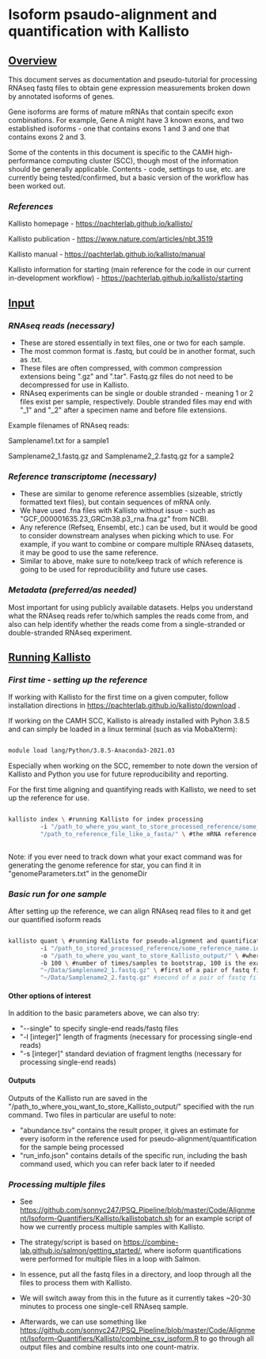 # Isoform psaudo-alignment and quantification with Kallisto

## <ins> Overview </ins>

This document serves as documentation and pseudo-tutorial for processing RNAseq fastq files to obtain gene expression measurements broken down by annotated isoforms of genes. 

Gene isoforms are forms of mature mRNAs that contain specifc exon combinations. For example, Gene A might have 3 known exons, and two established isoforms - one that contains exons 1 and 3 and one that contains exons 2 and 3. 

Some of the contents in this document is specific to the CAMH high-performance computing cluster (SCC), though most of the information should be generally applicable. Contents - code, settings to use, etc. are currently being tested/confirmed, but a basic version of the workflow has been worked out.

### *References*

Kallisto homepage - https://pachterlab.github.io/kallisto/

Kallisto publication - https://www.nature.com/articles/nbt.3519

Kallisto manual - https://pachterlab.github.io/kallisto/manual

Kallisto information for starting (main reference for the code in our current in-development workflow) - https://pachterlab.github.io/kallisto/starting

## <ins> Input </ins>

### *RNAseq reads (necessary)*

* These are stored essentially in text files, one or two for each sample. 
* The most common format is .fastq, but could be in another format, such as .txt. 
* These files are often compressed, with common compression extensions being ".gz" and ".tar". Fastq.gz files do not need to be decompressed for use in Kallisto. 
* RNAseq experiments can be single or double stranded - meaning 1 or 2 files exist per sample, respectively. Double stranded files may end with "_1" and "_2" after a specimen name and before file extensions. 

Example filenames of RNAseq reads:

Samplename1.txt for a sample1

Samplename2_1.fastq.gz and Samplename2_2.fastq.gz for a sample2

### *Reference transcriptome (necessary)*

* These are similar to genome reference assemblies (sizeable, strictly formatted text files), but contain sequences of mRNA only.
* We have used .fna files with Kallisto without issue - such as "GCF_000001635.23_GRCm38.p3_rna.fna.gz" from NCBI.
* Any reference (Refseq, Ensembl, etc.) can be used, but it would be good to consider downstream analyses when picking which to use. For example, if you want to combine or compare multiple RNAseq datasets, it may be good to use the same reference.
* Similar to above, make sure to note/keep track of which reference is going to be used for reproducibility and future use cases.

### *Metadata (preferred/as needed)*

Most important for using publicly available datasets. Helps you understand what the RNAseq reads refer to/which samples the reads come from, and also can help identify whether the reads come from a single-stranded or double-stranded RNAseq experiment.

## <ins> Running Kallisto </ins>

### *First time - setting up the reference*

If working with Kallisto for the first time on a given computer, follow installation directions in https://pachterlab.github.io/kallisto/download .

If working on the CAMH SCC, Kallisto is already installed with Pyhon 3.8.5 and can simply be loaded in a linux terminal (such as via MobaXterm):

```bash {cmd}

module load lang/Python/3.8.5-Anaconda3-2021.03

```

Especially when working on the SCC, remember to note down the version of Kallisto and Python you use for future reproducibility and reporting.

For the first time aligning and quantifying reads with Kallisto, we need to set up the reference for use.

```bash {cmd}

kallisto index \ #running Kallisto for index processing
         -i "/path_to_where_you_want_to_store_processed_reference/some_reference_name.idx" \ #where we want to store the processed reference as an "idx" file [1]
         "/path_to_reference_file_like_a_fasta/" \ #the mRNA reference file
  
```

Note: if you ever need to track down what your exact command was for generating the genome reference for star, you can find it in "genomeParameters.txt" in the genomeDir

### *Basic run for one sample*

After setting up the reference, we can align RNAseq read files to it and get our quantified isoform reads

```bash {cmd}

kallisto quant \ #running Kallisto for pseudo-alignment and quantification
         -i "/path_to_stored_processed_reference/some_reference_name.idx" \ #same index path/file as above [1]
         -o "/path_to_where_you_want_to_store_Kallisto_output/" \ #where we want to store the output of Kallisto
         -b 100 \ #number of times/samples to bootstrap, 100 is the example used in the "getting started" page of the Kallisto website
         "~/Data/Samplename2_1.fastq.gz" \ #first of a pair of fastq files for a sample
         "~/Data/Samplename2_2.fastq.gz" #second of a pair of fastq files for a sample

```

#### Other options of interest

In addition to the basic parameters above, we can also try:

* "--single" to specify single-end reads/fastq files
* "-l [integer]" length of fragments (necessary for processing single-end reads) 
* "-s [integer]" standard deviation of fragment lengths (necessary for processing single-end reads)

#### Outputs

Outputs of the Kallisto run are saved in the "/path_to_where_you_want_to_store_Kallisto_output/" specified with the run command. Two files in particular are useful to note:

* "abundance.tsv" contains the result proper, it gives an estimate for every isoform in the reference used for pseudo-alignment/quantification for the sample being processed
* "run_info.json" contains details of the specific run, including the bash command used, which you can refer back later to if needed

### *Processing multiple files*

* See https://github.com/sonnyc247/PSQ_Pipeline/blob/master/Code/Alignment/Isoform-Quantifiers/Kallisto/kallistobatch.sh for an example script of how we currently process multiple samples with Kallisto.
* The strategy/script is based on https://combine-lab.github.io/salmon/getting_started/, where isoform quantifications were performed for multiple files in a loop with Salmon. 
* In essence, put all the fastq files in a directory, and loop through all the files to process them with Kallisto.
* We will switch away from this in the future as it currently takes ~20-30 minutes to process one single-cell RNAseq sample.
 
* Afterwards, we can use something like https://github.com/sonnyc247/PSQ_Pipeline/blob/master/Code/Alignment/Isoform-Quantifiers/Kallisto/combine_csv_isoform.R to go through all output files and combine results into one count-matrix.
